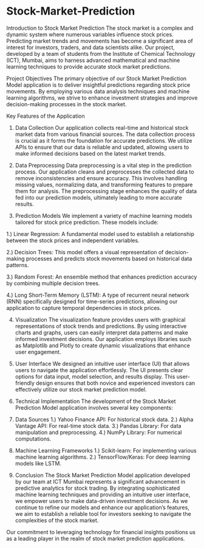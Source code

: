 # Stock-Market-Prediction
Introduction to Stock Market Prediction
The stock market is a complex and dynamic system where numerous variables influence stock prices. Predicting market trends and movements has become a significant area of interest for investors, traders, and data scientists alike. Our project, developed by a team of students from the Institute of Chemical Technology (ICT), Mumbai, aims to harness advanced mathematical and machine learning techniques to provide accurate stock market predictions.

Project Objectives
The primary objective of our Stock Market Prediction Model application is to deliver insightful predictions regarding stock price movements. By employing various data analysis techniques and machine learning algorithms, we strive to enhance investment strategies and improve decision-making processes in the stock market.

Key Features of the Application
1. Data Collection
Our application collects real-time and historical stock market data from various financial sources. The data collection process is crucial as it forms the foundation for accurate predictions. We utilize APIs to ensure that our data is reliable and updated, allowing users to make informed decisions based on the latest market trends.

2. Data Preprocessing
Data preprocessing is a vital step in the prediction process. Our application cleans and preprocesses the collected data to remove inconsistencies and ensure accuracy. This involves handling missing values, normalizing data, and transforming features to prepare them for analysis. The preprocessing stage enhances the quality of data fed into our prediction models, ultimately leading to more accurate results.

3. Prediction Models
We implement a variety of machine learning models tailored for stock price prediction. These models include:

1.) Linear Regression: A fundamental model used to establish a relationship between the stock prices and independent variables.

2.) Decision Trees: This model offers a visual representation of decision-making processes and predicts stock movements based on historical data patterns.

3.) Random Forest: An ensemble method that enhances prediction accuracy by combining multiple decision trees.

4.) Long Short-Term Memory (LSTM): A type of recurrent neural network (RNN) specifically designed for time-series predictions, allowing our application to capture temporal dependencies in stock prices.

4. Visualization
The visualization feature provides users with graphical representations of stock trends and predictions. By using interactive charts and graphs, users can easily interpret data patterns and make informed investment decisions. Our application employs libraries such as Matplotlib and Plotly to create dynamic visualizations that enhance user engagement.

5. User Interface
We designed an intuitive user interface (UI) that allows users to navigate the application effortlessly. The UI presents clear options for data input, model selection, and results display. This user-friendly design ensures that both novice and experienced investors can effectively utilize our stock market prediction model.

6. Technical Implementation
The development of the Stock Market Prediction Model application involves several key components:

7. Data Sources
1.) Yahoo Finance API: For historical stock data.
2.) Alpha Vantage API: For real-time stock data.
3.) Pandas Library: For data manipulation and preprocessing.
4.) NumPy Library: For numerical computations.

8. Machine Learning Frameworks
1.) Scikit-learn: For implementing various machine learning algorithms.
2.) TensorFlow/Keras: For deep learning models like LSTM.

9. Conclusion
The Stock Market Prediction Model application developed by our team at ICT Mumbai represents a significant advancement in predictive analytics for stock trading. By integrating sophisticated machine learning techniques and providing an intuitive user interface, we empower users to make data-driven investment decisions. As we continue to refine our models and enhance our application’s features, we aim to establish a reliable tool for investors seeking to navigate the complexities of the stock market.

Our commitment to leveraging technology for financial insights positions us as a leading player in the realm of stock market prediction applications.
